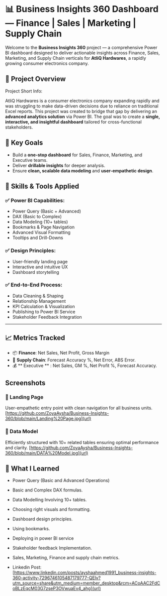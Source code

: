 # 📊 Business Insights 360 Dashboard — Finance | Sales | Marketing | Supply Chain

Welcome to the **Business Insights 360** project — a comprehensive Power BI dashboard designed to deliver actionable insights across Finance, Sales, Marketing, and Supply Chain verticals for **AtliQ Hardwares**, a rapidly growing consumer electronics company.

## 🚀 Project Overview

Project Short Info: 

AtliQ Hardwares is a consumer electronics company expanding rapidly and was struggling to make data-driven decisions due to reliance on traditional Excel reports. This project was created to bridge that gap by delivering an **advanced analytics solution** via Power BI. The goal was to create a **single, interactive, and insightful dashboard** tailored for cross-functional stakeholders.

## 🎯 Key Goals

- Build a **one-stop dashboard** for Sales, Finance, Marketing, and Executive teams.
- Deliver **drillable insights** for deeper analysis.
- Ensure **clean, scalable data modeling** and **user-empathetic design**.

## 🧠 Skills & Tools Applied

### ✅ Power BI Capabilities:
- Power Query (Basic + Advanced)
- DAX (Basic to Complex)
- Data Modeling (10+ tables)
- Bookmarks & Page Navigation
- Advanced Visual Formatting
- Tooltips and Drill-Downs

### ✅ Design Principles:
- User-friendly landing page
- Interactive and intuitive UX
- Dashboard storytelling

### ✅ End-to-End Process:
- Data Cleaning & Shaping
- Relationship Management
- KPI Calculation & Visualization
- Publishing to Power BI Service
- Stakeholder Feedback Integration

---

## 📈 Metrics Tracked

- 📦 **Finance**: Net Sales, Net Profit, Gross Margin
- 🚚 **Supply Chain**: Forecast Accuracy %, Net Error, ABS Error.
- 💰 ** Executive ** : Net Sales, GM %, Net Profit %, Forecast Accuracy. 

## Screenshots ##

### 🔹 Landing Page
User-empathetic entry point with clean navigation for all business units. [https://github.com/ZoyaAysha/Business-Insights-360/blob/main/Landing%20Page.jpg](url)

### 🔹 Data Model
Efficiently structured with 10+ related tables ensuring optimal performance and clarity. [https://github.com/ZoyaAysha/Business-Insights-360/blob/main/DATA%20Model.jpg](url)

## 💬 What I Learned

- Power Query (Basic and Advanced Operations)
- Basic and Complex DAX formulas.
- Data Modelling Involving 10+ tables.
- Choosing right visuals and formatting.
- Dashboard design principles.
- Using bookmarks.
- Deploying in power BI service
- Stakeholder feedback Implementation.
- Sales, Marketing, Finance and supply chain metrics.
  
- Linkedin Post:  [https://www.linkedin.com/posts/ayshaahmed1991_business-insights-360-activity-7296746105487179777-QElv?utm_source=share&utm_medium=member_desktop&rcm=ACoAAC2FdCoBLzEqcM03G7zseP3OVwuaEv4_ahg](url)

